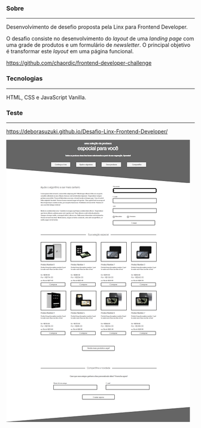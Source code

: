 ### Sobre

------

Desenvolvimento de desefio proposta pela Linx para Frontend Developer.

O desafio consiste no desenvolvimento do *layout* de uma *landing page* com uma grade de produtos e um formulário de *newsletter*. O principal objetivo é transformar este *layout* em uma página funcional.

https://github.com/chaordic/frontend-developer-challenge 

### Tecnologias

------

HTML, CSS e JavaScript Vanilla.

### Teste

------

https://deborasuzuki.github.io/Desafio-Linx-Frontend-Developer/



![desafio-landing](https://github.com/deborasuzuki/Desafio-Linx-Frontend-Developer/blob/main/desafio-landing.png)



